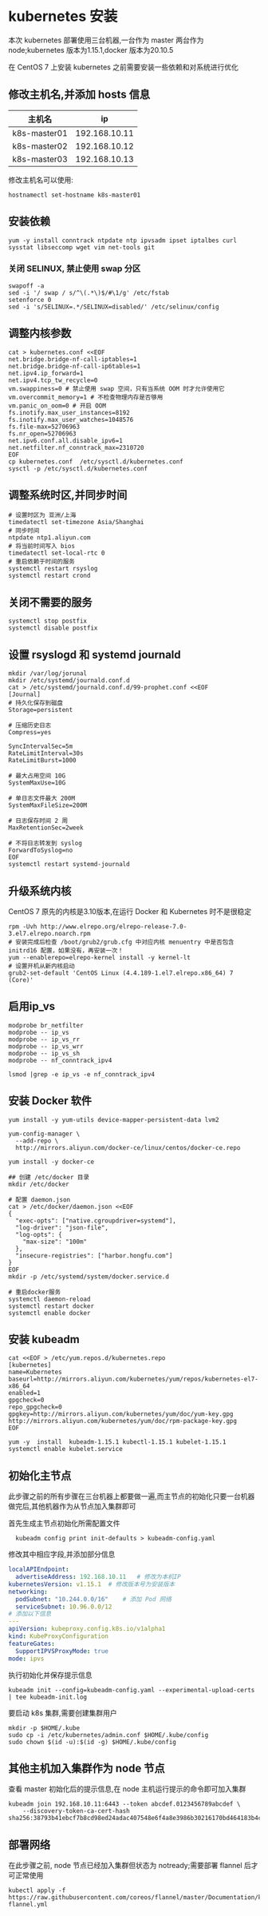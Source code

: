 # kubernetes 安装

本次 kubernetes 部署使用三台机器,一台作为 master 两台作为 node;kubernetes 版本为1.15.1,docker 版本为20.10.5

在 CentOS 7 上安装 kubernetes 之前需要安装一些依赖和对系统进行优化

## 修改主机名,并添加 hosts 信息

|主机名|ip|
|--|--|
|k8s-master01|192.168.10.11|
|k8s-master02|192.168.10.12|
|k8s-master03|192.168.10.13|

修改主机名可以使用:

```shell
hostnamectl set-hostname k8s-master01
```

## 安装依赖

```shell
yum -y install conntrack ntpdate ntp ipvsadm ipset iptalbes curl sysstat libseccomp wget vim net-tools git
```

### 关闭 SELINUX, 禁止使用 swap 分区

```shell
swapoff -a
sed -i '/ swap / s/^\(.*\)$/#\1/g' /etc/fstab
setenforce 0
sed -i 's/SELINUX=.*/SELINUX=disabled/' /etc/selinux/config
```

## 调整内核参数

```shell
cat > kubernetes.conf <<EOF
net.bridge.bridge-nf-call-iptables=1
net.bridge.bridge-nf-call-ip6tables=1
net.ipv4.ip_forward=1
net.ipv4.tcp_tw_recycle=0
vm.swappiness=0 # 禁止使用 swap 空间，只有当系统 OOM 时才允许使用它
vm.overcommit_memory=1 # 不检查物理内存是否够用
vm.panic_on_oom=0 # 开启 OOM
fs.inotify.max_user_instances=8192
fs.inotify.max_user_watches=1048576
fs.file-max=52706963
fs.nr_open=52706963
net.ipv6.conf.all.disable_ipv6=1
net.netfilter.nf_conntrack_max=2310720
EOF
cp kubernetes.conf  /etc/sysctl.d/kubernetes.conf
sysctl -p /etc/sysctl.d/kubernetes.conf
```

## 调整系统时区,并同步时间

```shell
# 设置时区为 亚洲/上海
timedatectl set-timezone Asia/Shanghai
# 同步时间
ntpdate ntp1.aliyun.com
# 将当前时间写入 bios
timedatectl set-local-rtc 0
# 重启依赖于时间的服务
systemctl restart rsyslog
systemctl restart crond
```

## 关闭不需要的服务

```shell
systemctl stop postfix
systemctl disable postfix
```

## 设置 rsyslogd 和 systemd journald

```shell
mkdir /var/log/jorunal
mkdir /etc/systemd/journald.conf.d
cat > /etc/systemd/journald.conf.d/99-prophet.conf <<EOF
[Journal]
# 持久化保存到磁盘
Storage=persistent

# 压缩历史日志
Compress=yes

SyncIntervalSec=5m
RateLimitInterval=30s
RateLimitBurst=1000

# 最大占用空间 10G
SystemMaxUse=10G

# 单日志文件最大 200M
SystemMaxFileSize=200M

# 日志保存时间 2 周
MaxRetentionSec=2week

# 不将日志转发到 syslog
ForwardToSyslog=no
EOF
systemctl restart systemd-journald
```

## 升级系统内核

CentOS 7 原先的内核是3.10版本,在运行 Docker 和 Kubernetes 时不是很稳定

```shell
rpm -Uvh http://www.elrepo.org/elrepo-release-7.0-3.el7.elrepo.noarch.rpm
# 安装完成后检查 /boot/grub2/grub.cfg 中对应内核 menuentry 中是否包含 initrd16 配置，如果没有，再安装一次！
yum --enablerepo=elrepo-kernel install -y kernel-lt
# 设置开机从新内核启动
grub2-set-default 'CentOS Linux (4.4.189-1.el7.elrepo.x86_64) 7 (Core)'
```

## 启用ip_vs

```shell
modprobe br_netfilter
modprobe -- ip_vs
modprobe -- ip_vs_rr
modprobe -- ip_vs_wrr
modprobe -- ip_vs_sh
modprobe -- nf_conntrack_ipv4

lsmod |grep -e ip_vs -e nf_conntrack_ipv4
```

## 安装 Docker 软件

```shell
yum install -y yum-utils device-mapper-persistent-data lvm2

yum-config-manager \
  --add-repo \
  http://mirrors.aliyun.com/docker-ce/linux/centos/docker-ce.repo

yum install -y docker-ce

## 创建 /etc/docker 目录
mkdir /etc/docker

# 配置 daemon.json
cat > /etc/docker/daemon.json <<EOF
{
  "exec-opts": ["native.cgroupdriver=systemd"],
  "log-driver": "json-file",
  "log-opts": {
    "max-size": "100m"
  },
  "insecure-registries": ["harbor.hongfu.com"]
}
EOF
mkdir -p /etc/systemd/system/docker.service.d

# 重启docker服务
systemctl daemon-reload
systemctl restart docker
systemctl enable docker
```

## 安装 kubeadm

```shell
cat <<EOF > /etc/yum.repos.d/kubernetes.repo
[kubernetes]
name=Kubernetes
baseurl=http://mirrors.aliyun.com/kubernetes/yum/repos/kubernetes-el7-x86_64
enabled=1
gpgcheck=0
repo_gpgcheck=0
gpgkey=http://mirrors.aliyun.com/kubernetes/yum/doc/yum-key.gpg http://mirrors.aliyun.com/kubernetes/yum/doc/rpm-package-key.gpg
EOF

yum -y  install  kubeadm-1.15.1 kubectl-1.15.1 kubelet-1.15.1
systemctl enable kubelet.service
```

## 初始化主节点

此步骤之前的所有步骤在三台机器上都要做一遍,而主节点的初始化只要一台机器做完后,其他机器作为从节点加入集群即可

首先生成主节点初始化所需配置文件

```shell
  kubeadm config print init-defaults > kubeadm-config.yaml
```

修改其中相应字段,并添加部分信息

```yaml
localAPIEndpoint:
  advertiseAddress: 192.168.10.11   # 修改为本机IP
kubernetesVersion: v1.15.1  # 修改版本号为安装版本
networking:
  podSubnet: "10.244.0.0/16"    # 添加 Pod 网络
  serviceSubnet: 10.96.0.0/12
# 添加以下信息
---
apiVersion: kubeproxy.config.k8s.io/v1alpha1
kind: KubeProxyConfiguration
featureGates:
  SupportIPVSProxyMode: true
mode: ipvs
```

执行初始化并保存提示信息

```shell
kubeadm init --config=kubeadm-config.yaml --experimental-upload-certs | tee kubeadm-init.log
```

要启动 k8s 集群,需要创建集群用户

```shell
mkdir -p $HOME/.kube
sudo cp -i /etc/kubernetes/admin.conf $HOME/.kube/config
sudo chown $(id -u):$(id -g) $HOME/.kube/config
```

## 其他主机加入集群作为 node 节点

查看 master 初始化后的提示信息,在 node 主机运行提示的命令即可加入集群

```shell
kubeadm join 192.168.10.11:6443 --token abcdef.0123456789abcdef \
    --discovery-token-ca-cert-hash sha256:38793b41ebcf7b8cd98ed24adac407548e6f4a8e3986b30216170bd464183b4c
```

## 部署网络

在此步骤之前, node 节点已经加入集群但状态为 notready;需要部署
flannel 后才可正常使用

```shell
kubectl apply -f https://raw.githubusercontent.com/coreos/flannel/master/Documentation/kube-flannel.yml
```
